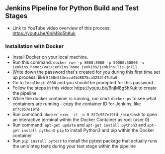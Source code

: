 ## Jenkins Pipeline for Python Build and Test Stages
* Link to YouTube video overview of this process: https://youtu.be/6njM8g5hKuk
### Installation with Docker
* Install Docker on your local machine.
* Run this command: `docker run -p 8080:8080 -p 50000:50000 -v jenkins_home:/var/jenkins_home jenkins/jenkins:lts-jdk11`
* Write down the password that's created for you during this first time set up process: like `8458e513eacd41d8875ca3253f47d3a0`
* Go to `localhost:8080` and you should be prompted for this password
* Follow the steps in this video: https://youtu.be/6njM8g5hKuk to create the pipeline
* While the docker container is running, run cmd: `docker ps` to see what containers are running - copy the container ID for Jenkins, like `8f7c957e19fd`
* Run command: `docker exec -it -u 0 8f7c957e19fd /bin/bash` to open an interactive terminal within the Docker Container as root (user 0)
* Run command: `apt-get update` and `apt-get install python3` and `apt-get install python3-pip` to install Python3 and pip within the Docker container
* Run `pip install pytest` to install the pytest package that actually runs the unit/integ tests during your test stage within the pipeline
